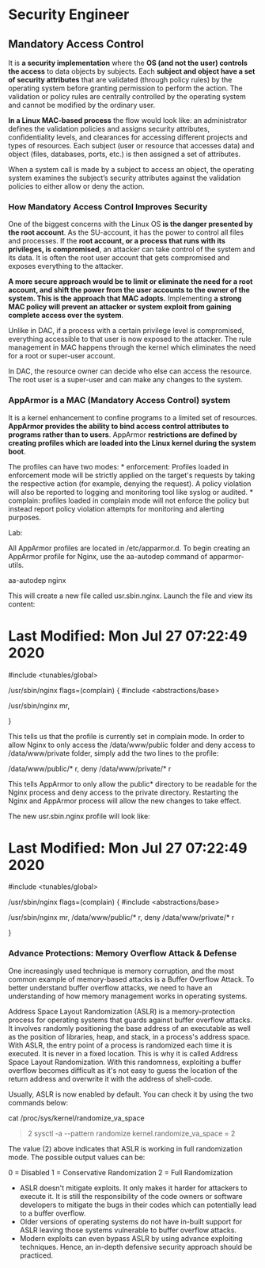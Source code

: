 # Security Engineer

## Mandatory Access Control

It is **a security implementation** where the **OS (and not the user) controls the access** to data objects by subjects. Each **subject and object have a set of security attributes** that are validated (through policy rules) by the operating system before granting permission to perform the action. The validation or policy rules are centrally controlled by the operating system and cannot be modified by the ordinary user.

**In a Linux MAC-based process** the flow would look like: an administrator defines the validation policies and assigns security attributes, confidentiality levels, and clearances for accessing different projects and types of resources. Each subject (user or resource that accesses data) and object (files, databases, ports, etc.) is then assigned a set of attributes.

When a system call is made by a subject to access an object, the operating system examines the subject’s security attributes against the validation policies to either allow or deny the action.

### How Mandatory Access Control Improves Security

One of the biggest concerns with the Linux OS **is the danger presented by the root account**. As the SU-account, it has the power to control all files and processes. If the **root account, or a process that runs with its privileges, is compromised**, an attacker can take control of the system and its data. It is often the root user account that gets compromised and exposes everything to the attacker.

**A more secure approach would be to limit or eliminate the need for a root account, and shift the power from the user accounts to the owner of the system. This is the approach that MAC adopts.** Implementing **a strong MAC policy will prevent an attacker or system exploit from gaining complete access over the system**.

Unlike in DAC, if a process with a certain privilege level is compromised, everything accessible to that user is now exposed to the attacker. The rule management in MAC happens through the kernel which eliminates the need for a root or super-user account.

In DAC, the resource owner can decide who else can access the resource. The root user is a super-user and can make any changes to the system.

### AppArmor is a MAC (Mandatory Access Control) system


It is a kernel enhancement to confine programs to a limited set of resources. **AppArmor provides the ability to bind access control attributes to programs rather than to users**. AppArmor **restrictions are defined by creating profiles which are loaded into the Linux kernel during the system boot**.

The profiles can have two modes:
    * enforcement: Profiles loaded in enforcement mode will be strictly applied on the target's requests by taking the respective action (for example, denying the request). A policy violation will also be reported to logging and monitoring tool like syslog or audited.
    * complain: profiles loaded in complain mode will not enforce the policy but instead report policy violation attempts for monitoring and alerting purposes.

Lab: 

All AppArmor profiles are located in /etc/apparmor.d. To begin creating an AppArmor profile for Nginx, use the aa-autodep command of apparmor-utils.

aa-autodep nginx

This will create a new file called usr.sbin.nginx. Launch the file and view its content:

# Last Modified: Mon Jul 27 07:22:49 2020
#include <tunables/global>

/usr/sbin/nginx flags=(complain) {
  #include <abstractions/base>

  /usr/sbin/nginx mr,

}

This tells us that the profile is currently set in complain mode. In order to allow Nginx to only access the /data/www/public folder and deny access to /data/www/private folder, simply add the two lines to the profile:

/data/www/public/* r,
deny /data/www/private/* r

This tells AppArmor to only allow the public* directory to be readable for the Nginx process and deny access to the private directory. Restarting the Nginx and AppArmor process will allow the new changes to take effect.

The new usr.sbin.nginx profile will look like:

# Last Modified: Mon Jul 27 07:22:49 2020
#include <tunables/global>

/usr/sbin/nginx flags=(complain) {
  #include <abstractions/base>

  /usr/sbin/nginx mr,
  /data/www/public/* r,
 deny /data/www/private/* r

}

### Advance Protections: Memory Overflow Attack & Defense

One increasingly used technique is memory corruption, and the most common example of memory-based attacks is a Buffer Overflow Attack. To better understand buffer overflow attacks, we need to have an understanding of how memory management works in operating systems. 

Address Space Layout Randomization (ASLR) is a memory-protection process for operating systems that guards against buffer overflow attacks. It involves randomly positioning the base address of an executable as well as the position of libraries, heap, and stack, in a process's address space. With ASLR, the entry point of a process is randomized each time it is executed. It is never in a fixed location. This is why it is called Address Space Layout Randomization. With this randomness, exploiting a buffer overflow becomes difficult as it's not easy to guess the location of the return address and overwrite it with the address of shell-code.

Usually, ASLR is now enabled by default. You can check it by using the two commands below:

cat /proc/sys/kernel/randomize_va_space
> 2
sysctl -a --pattern randomize
kernel.randomize_va_space = 2

The value (2) above indicates that ASLR is working in full randomization mode. The possible output values can be:

0 = Disabled
1 = Conservative Randomization
2 = Full Randomization

* ASLR doesn't mitigate exploits. It only makes it harder for attackers to execute it. It is still the responsibility of the code owners or software developers to mitigate the bugs in their codes which can potentially lead to a buffer overflow.
* Older versions of operating systems do not have in-built support for ASLR leaving those systems vulnerable to buffer overflow attacks.
* Modern exploits can even bypass ASLR by using advance exploiting techniques. Hence, an in-depth defensive security approach should be practiced.